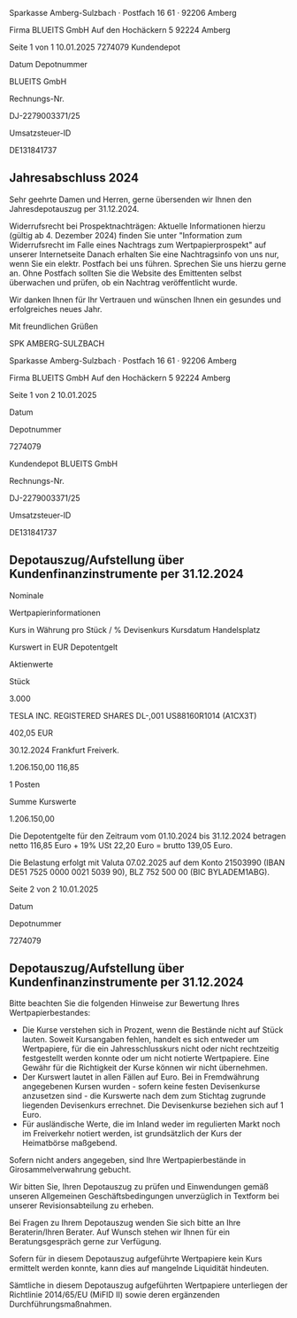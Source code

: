 <!-- image -->

Sparkasse Amberg-Sulzbach · Postfach 16 61 · 92206 Amberg

Firma BLUEITS GmbH Auf den Hochäckern 5 92224 Amberg

Seite 1 von 1 10.01.2025 7274079 Kundendepot

Datum Depotnummer

BLUEITS GmbH

Rechnungs-Nr.

DJ-2279003371/25

Umsatzsteuer-ID

DE131841737

## Jahresabschluss 2024

Sehr geehrte Damen und Herren, gerne übersenden wir Ihnen den Jahresdepotauszug per 31.12.2024.

Widerrufsrecht bei Prospektnachträgen: Aktuelle Informationen hierzu (gültig ab 4. Dezember 2024) finden Sie unter "Information zum Widerrufsrecht im Falle eines Nachtrags zum Wertpapierprospekt" auf unserer Internetseite Danach erhalten Sie eine Nachtragsinfo von uns nur, wenn Sie ein elektr. Postfach bei uns führen. Sprechen Sie uns hierzu gerne an. Ohne Postfach sollten Sie die Website des Emittenten selbst überwachen und prüfen, ob ein Nachtrag veröffentlicht wurde.

Wir danken Ihnen für Ihr Vertrauen und wünschen Ihnen ein gesundes und erfolgreiches neues Jahr.

Mit freundlichen Grüßen

SPK AMBERG-SULZBACH

<!-- image -->

Sparkasse Amberg-Sulzbach · Postfach 16 61 · 92206 Amberg

Firma BLUEITS GmbH Auf den Hochäckern 5 92224 Amberg

Seite 1 von 2 10.01.2025

Datum

Depotnummer

7274079

Kundendepot BLUEITS GmbH

Rechnungs-Nr.

DJ-2279003371/25

Umsatzsteuer-ID

DE131841737

## Depotauszug/Aufstellung über Kundenfinanzinstrumente per 31.12.2024

Nominale

Wertpapierinformationen

Kurs in Währung pro Stück / % Devisenkurs Kursdatum Handelsplatz

Kurswert in EUR Depotentgelt

Aktienwerte

Stück

3.000

TESLA INC. REGISTERED SHARES DL-,001 US88160R1014 (A1CX3T)

402,05 EUR

30.12.2024 Frankfurt Freiverk.

1.206.150,00 116,85

1 Posten

Summe Kurswerte

1.206.150,00

Die Depotentgelte für den Zeitraum vom 01.10.2024 bis 31.12.2024 betragen netto 116,85 Euro + 19% USt 22,20 Euro = brutto 139,05 Euro.

Die Belastung erfolgt mit Valuta 07.02.2025 auf dem Konto 21503990 (IBAN DE51 7525 0000 0021 5039 90), BLZ 752 500 00 (BIC BYLADEM1ABG).

<!-- image -->

Seite 2 von 2 10.01.2025

Datum

Depotnummer

7274079

## Depotauszug/Aufstellung über Kundenfinanzinstrumente per 31.12.2024

Bitte beachten Sie die folgenden Hinweise zur Bewertung Ihres Wertpapierbestandes:

- Die Kurse verstehen sich in Prozent, wenn die Bestände nicht auf Stück lauten. Soweit Kursangaben fehlen, handelt es sich entweder um Wertpapiere, für die ein Jahresschlusskurs nicht oder nicht rechtzeitig festgestellt werden konnte oder um nicht notierte Wertpapiere. Eine Gewähr für die Richtigkeit der Kurse können wir nicht übernehmen.
- Der Kurswert lautet in allen Fällen auf Euro. Bei in Fremdwährung angegebenen Kursen wurden - sofern keine festen Devisenkurse anzusetzen sind - die Kurswerte nach dem zum Stichtag zugrunde liegenden Devisenkurs errechnet. Die Devisenkurse beziehen sich auf 1 Euro.
- Für ausländische Werte, die im Inland weder im regulierten Markt noch im Freiverkehr notiert werden, ist grundsätzlich der Kurs der Heimatbörse maßgebend.

Sofern nicht anders angegeben, sind Ihre Wertpapierbestände in Girosammelverwahrung gebucht.

Wir bitten Sie, Ihren Depotauszug zu prüfen und Einwendungen gemäß unseren Allgemeinen Geschäftsbedingungen unverzüglich in Textform bei unserer Revisionsabteilung zu erheben.

Bei Fragen zu Ihrem Depotauszug wenden Sie sich bitte an Ihre Beraterin/Ihren Berater. Auf Wunsch stehen wir Ihnen für ein Beratungsgespräch gerne zur Verfügung.

Sofern für in diesem Depotauszug aufgeführte Wertpapiere kein Kurs ermittelt werden konnte, kann dies auf mangelnde Liquidität hindeuten.

Sämtliche in diesem Depotauszug aufgeführten Wertpapiere unterliegen der Richtlinie 2014/65/EU (MiFID II) sowie deren ergänzenden Durchführungsmaßnahmen.